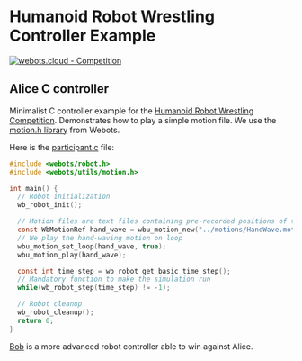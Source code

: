 # Humanoid Robot Wrestling Controller Example

[![webots.cloud - Competition](https://img.shields.io/badge/webots.cloud-Competition-007ACC)][1]

## Alice C controller

Minimalist C controller example for the [Humanoid Robot Wrestling Competition](https://github.com/cyberbotics/wrestling).
Demonstrates how to play a simple motion file. We use the [motion.h library](https://cyberbotics.com/doc/reference/motion?tab-language=c) from Webots.

Here is the [participant.c](./controllers/participant/participant.c) file:

``` C
#include <webots/robot.h>
#include <webots/utils/motion.h>

int main() {
  // Robot initialization
  wb_robot_init();

  // Motion files are text files containing pre-recorded positions of the robot's joints
  const WbMotionRef hand_wave = wbu_motion_new("../motions/HandWave.motion");
  // We play the hand-waving motion on loop
  wbu_motion_set_loop(hand_wave, true);
  wbu_motion_play(hand_wave);

  const int time_step = wb_robot_get_basic_time_step();
  // Mandatory function to make the simulation run
  while(wb_robot_step(time_step) != -1);

  // Robot cleanup
  wb_robot_cleanup();
  return 0;
}
```

[Bob](https://github.com/cyberbotics/wrestling-bob) is a more advanced robot controller able to win against Alice.

[1]: https://webots.cloud/run?version=R2022b&url=https%3A%2F%2Fgithub.com%2Fcyberbotics%2Fwrestling%2Fblob%2Fmain%2Fworlds%2Fwrestling.wbt&type=competition "Leaderboard"

